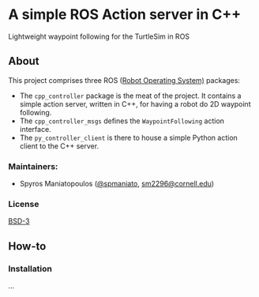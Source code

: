# A simple ROS Action server in C++

Lightweight waypoint following for the TurtleSim in ROS

## About

This project comprises three ROS ([Robot Operating System)](http://www.ros.org/) packages:

* The `cpp_controller` package is the meat of the project.
It contains a simple action server, written in C++, for having a robot do 2D waypoint following.
* The `cpp_controller_msgs` defines the `WaypointFollowing` action interface.
* The `py_controller_client` is there to house a simple Python action client to the C++ server.

### Maintainers:
- Spyros Maniatopoulos ([@spmaniato](https://github.com/spmaniato), sm2296@cornell.edu)

### License

[BSD-3](http://opensource.org/licenses/BSD-3-Clause)

## How-to

### Installation

... 

